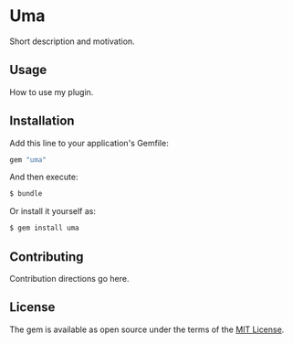 # Uma
Short description and motivation.

## Usage
How to use my plugin.

## Installation
Add this line to your application's Gemfile:

```ruby
gem "uma"
```

And then execute:
```bash
$ bundle
```

Or install it yourself as:
```bash
$ gem install uma
```

## Contributing
Contribution directions go here.

## License
The gem is available as open source under the terms of the [MIT License](https://opensource.org/licenses/MIT).
